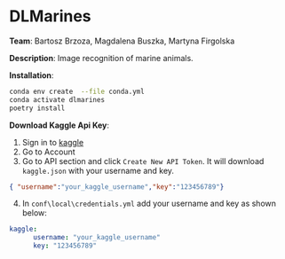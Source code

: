 # DLMarines 
**Team**: Bartosz Brzoza, Magdalena Buszka, Martyna Firgolska

**Description**: Image recognition of marine animals.

**Installation**:
```bash
conda env create  --file conda.yml
conda activate dlmarines
poetry install
```

**Download Kaggle Api Key**:
1. Sign in to [kaggle](https://www.kaggle.com/)
2. Go to Account
3. Go to API section and click `Create New API Token`. It will download `kaggle.json` with your username and key.
```json
{ "username":"your_kaggle_username","key":"123456789"}
```
4. In `conf\local\credentials.yml` add your username and key as shown below:
```yml
kaggle:
      username: "your_kaggle_username"
      key: "123456789"
```